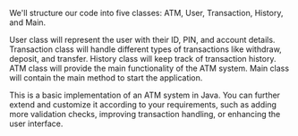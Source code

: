 We'll structure our code into five classes: ATM, User, Transaction, History, and Main.

User class will represent the user with their ID, PIN, and account details.
Transaction class will handle different types of transactions like withdraw, deposit, and transfer.
History class will keep track of transaction history.
ATM class will provide the main functionality of the ATM system.
Main class will contain the main method to start the application.


This is a basic implementation of an ATM system in Java. You can further extend and customize it according to your requirements, 
such as adding more validation checks, improving transaction handling, or enhancing the user interface.
